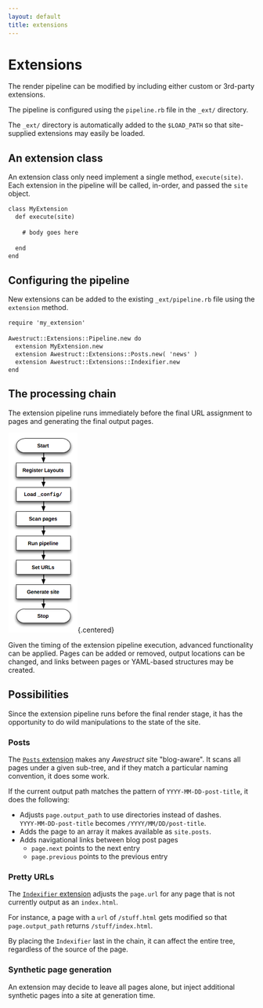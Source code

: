 ```yaml
---
layout: default
title: extensions
---
```


# Extensions

The render pipeline can be modified by including either
custom or 3rd-party extensions.

The pipeline is configured using the `pipeline.rb` file in the
`_ext/` directory.

The `_ext/` directory is automatically added to the `$LOAD_PATH`
so that site-supplied extensions may easily be loaded.

## An extension class

An extension class only need implement a single method, `execute(site)`.
Each extension in the pipeline will be called, in-order, and passed the
`site` object.

    class MyExtension
      def execute(site)

        # body goes here

      end
    end

## Configuring the pipeline

New extensions can be added to the existing `_ext/pipeline.rb` file
using the `extension` method.

    require 'my_extension'

    Awestruct::Extensions::Pipeline.new do
      extension MyExtension.new
      extension Awestruct::Extensions::Posts.new( 'news' ) 
      extension Awestruct::Extensions::Indexifier.new
    end

## The processing chain

The extension pipeline runs immediately before the final URL assignment
to pages and generating the final output pages.

![The process](/images/process.png){.centered}

Given the timing of the extension pipeline execution, advanced functionality
can be applied.  Pages can be added or removed, output locations can be changed,
and links between pages or YAML-based structures may be created.

## Possibilities

Since the extension pipeline runs before the final render stage, it has
the opportunity to do wild manipulations to the state of the site.

### Posts

The [`Posts` extension](/extensions/posts/) makes any *Awestruct* site
"blog-aware".  It scans all pages under a given sub-tree, and if they match
a particular naming convention, it does some work.

If the current output path matches the pattern of `YYYY-MM-DD-post-title`, 
it does the following:

* Adjusts `page.output_path` to use directories instead of dashes.  
`YYYY-MM-DD-post-title` becomes `/YYYY/MM/DD/post-title`.
* Adds the page to an array it makes available as `site.posts`.
* Adds navigational links between blog post pages
  * `page.next` points to the next entry
  * `page.previous` points to the previous entry

### Pretty URLs

The [`Indexifier` extension](/extensions/indexifier/) adjusts the
`page.url` for any page that is not currently output as an `index.html`.

For instance, a page with a `url` of `/stuff.html` gets
modified so that `page.output_path` returns `/stuff/index.html`.

By placing the `Indexifier` last in the chain, it can affect the
entire tree, regardless of the source of the page.

### Synthetic page generation

An extension may decide to leave all pages alone, but inject
additional synthetic pages into a site at generation time.


